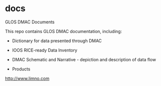 # docs
GLOS DMAC Documents

This repo contains GLOS DMAC documentation, including:

  - Dictionary for data presented through DMAC
  
  - IOOS RICE-ready Data Inventory
  
  - DMAC Schematic and Narrative - depiction and description of data flow
  
  - Products


http://www.limno.com


